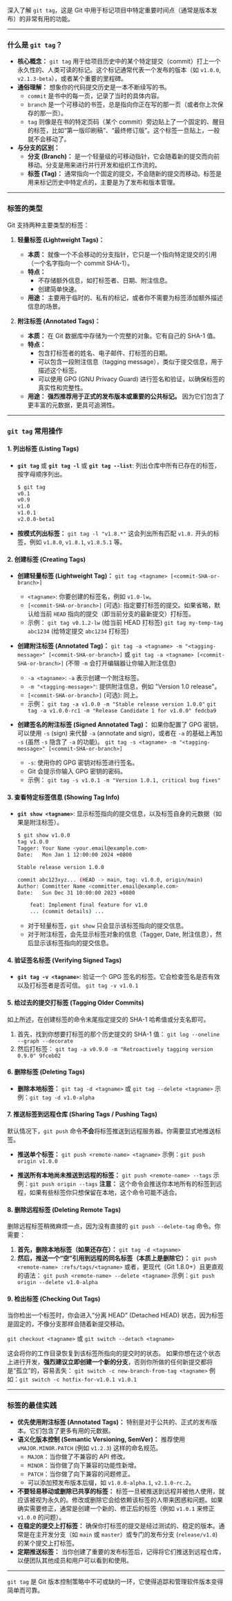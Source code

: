 深入了解 `git tag`，这是 Git 中用于标记项目中特定重要时间点（通常是版本发布）的非常有用的功能。

---

### 什么是 `git tag`？

*   **核心概念：**
    `git tag` 用于给项目历史中的某个特定提交（commit）打上一个永久性的、人类可读的标记。这个标记通常代表一个发布的版本（如 `v1.0.0`, `v2.1.3-beta`），或者某个重要的里程碑。
*   **通俗理解：**
    想象你的代码提交历史是一本不断续写的书。
    *   `commit` 是书中的每一页，记录了当时的具体内容。
    *   `branch` 是一个可移动的书签，总是指向你正在写的那一页（或者你上次保存的那一页）。
    *   `tag` 则像是在书的特定页码（某个 commit）旁边贴上了一个固定的、醒目的标签，比如“第一版印刷稿”、“最终修订版”。这个标签一旦贴上，一般就不会移动了。
*   **与分支的区别：**
    *   **分支 (Branch)：** 是一个轻量级的可移动指针，它会随着新的提交而向前移动。分支是用来进行并行开发和组织工作流的。
    *   **标签 (Tag)：** 通常指向一个固定的提交，不会随新的提交而移动。标签是用来标记历史中特定点的，主要是为了发布和版本管理。

---

### 标签的类型

Git 支持两种主要类型的标签：

1.  **轻量标签 (Lightweight Tags)：**
    *   **本质：** 就像一个不会移动的分支指针，它只是一个指向特定提交的引用（一个名字指向一个 commit SHA-1）。
    *   **特点：**
        *   不存储额外信息，如打标签者、日期、附注信息。
        *   创建简单快速。
    *   **用途：** 主要用于临时的、私有的标记，或者你不需要为标签添加额外描述信息的场景。

2.  **附注标签 (Annotated Tags)：**
    *   **本质：** 在 Git 数据库中存储为一个完整的对象。它有自己的 SHA-1 值。
    *   **特点：**
        *   包含打标签者的姓名、电子邮件、打标签的日期。
        *   可以包含一段附注信息（tagging message），类似于提交信息，用于描述这个标签。
        *   可以使用 GPG (GNU Privacy Guard) 进行签名和验证，以确保标签的真实性和完整性。
    *   **用途：** **强烈推荐用于正式的发布版本或重要的公共标记。** 因为它们包含了更丰富的元数据，更具可追溯性。

---

### `git tag` 常用操作

#### 1. 列出标签 (Listing Tags)

*   **`git tag`** 或 **`git tag -l`** 或 **`git tag --list`**:
    列出仓库中所有已存在的标签，按字母顺序列出。
    ```bash
    $ git tag
    v0.1
    v0.9
    v1.0
    v1.0.1
    v2.0.0-beta1
    ```
*   **按模式列出标签：**
    `git tag -l "v1.8.*"`
    这会列出所有匹配 `v1.8.` 开头的标签，例如 `v1.8.0`, `v1.8.1`, `v1.8.5.1` 等。

#### 2. 创建标签 (Creating Tags)

*   **创建轻量标签 (Lightweight Tag)：**
    `git tag <tagname> [<commit-SHA-or-branch>]`
    *   `<tagname>`: 你要创建的标签名，例如 `v1.0-lw`。
    *   `[<commit-SHA-or-branch>]` (可选): 指定要打标签的提交。如果省略，默认给当前 `HEAD` 指向的提交（即当前分支的最新提交）打标签。
    *   示例：
        `git tag v0.1.2-lw` (给当前 HEAD 打标签)
        `git tag my-temp-tag abc1234` (给特定提交 `abc1234` 打标签)

*   **创建附注标签 (Annotated Tag)：**
    `git tag -a <tagname> -m "<tagging-message>" [<commit-SHA-or-branch>]`
    或
    `git tag -a <tagname> [<commit-SHA-or-branch>]` (不带 `-m` 会打开编辑器让你输入附注信息)
    *   `-a <tagname>`: `-a` 表示创建一个附注标签。
    *   `-m "<tagging-message>"`: 提供附注信息，例如 "Version 1.0 release"。
    *   `[<commit-SHA-or-branch>]` (可选): 同上。
    *   示例：
        `git tag -a v1.0.0 -m "Stable release version 1.0.0"`
        `git tag -a v1.0.0-rc1 -m "Release Candidate 1 for v1.0.0" fedcba9`

*   **创建签名的附注标签 (Signed Annotated Tag)：**
    如果你配置了 GPG 密钥，可以使用 `-s` (sign) 来代替 `-a` (annotate and sign)，或者在 `-a` 的基础上再加 `-s` (虽然 `-s` 隐含了 `-a` 的功能)。
    `git tag -s <tagname> -m "<tagging-message>" [<commit-SHA-or-branch>]`
    *   `-s`: 使用你的 GPG 密钥对标签进行签名。
    *   Git 会提示你输入 GPG 密钥的密码。
    *   示例：
        `git tag -s v1.0.1 -m "Version 1.0.1, critical bug fixes"`

#### 3. 查看特定标签信息 (Showing Tag Info)

*   **`git show <tagname>`**:
    显示标签指向的提交信息，以及标签自身的元数据（如果是附注标签）。
    ```bash
    $ git show v1.0.0
    tag v1.0.0
    Tagger: Your Name <your.email@example.com>
    Date:   Mon Jan 1 12:00:00 2024 +0800

    Stable release version 1.0.0

    commit abc123xyz... (HEAD -> main, tag: v1.0.0, origin/main)
    Author: Committer Name <committer.email@example.com>
    Date:   Sun Dec 31 10:00:00 2023 +0800

        feat: Implement final feature for v1.0
        ... (commit details) ...
    ```
    *   对于轻量标签，`git show` 只会显示该标签指向的提交信息。
    *   对于附注标签，会先显示标签对象的信息（Tagger, Date, 附注信息），然后显示该标签指向的提交信息。

#### 4. 验证签名标签 (Verifying Signed Tags)

*   **`git tag -v <tagname>`**:
    验证一个 GPG 签名的标签。它会检查签名是否有效以及打标签者是否可信。
    `git tag -v v1.0.1`

#### 5. 给过去的提交打标签 (Tagging Older Commits)

如上所述，在创建标签的命令末尾指定提交的 SHA-1 哈希值或分支名即可。

1.  首先，找到你想要打标签的那个历史提交的 SHA-1 值：
    `git log --oneline --graph --decorate`
2.  然后打标签：
    `git tag -a v0.9.0 -m "Retroactively tagging version 0.9.0" 9fceb02`

#### 6. 删除标签 (Deleting Tags)

*   **删除本地标签：**
    `git tag -d <tagname>`
    或
    `git tag --delete <tagname>`
    示例：`git tag -d v1.0-alpha`

#### 7. 推送标签到远程仓库 (Sharing Tags / Pushing Tags)

默认情况下，`git push` 命令**不会**将标签推送到远程服务器。你需要显式地推送标签。

*   **推送单个标签：**
    `git push <remote-name> <tagname>`
    示例：`git push origin v1.0.0`

*   **推送所有本地尚未推送到远程的标签：**
    `git push <remote-name> --tags`
    示例：`git push origin --tags`
    **注意：** 这个命令会推送你本地所有的标签到远程，如果有些标签你只想保留在本地，这个命令可能不适合。

#### 8. 删除远程标签 (Deleting Remote Tags)

删除远程标签稍微麻烦一点，因为没有直接的 `git push --delete-tag` 命令。你需要：

1.  **首先，删除本地标签（如果还存在）：**
    `git tag -d <tagname>`
2.  **然后，推送一个“空”引用到远程的同名标签（本质上是删除它）：**
    `git push <remote-name> :refs/tags/<tagname>`
    或者，更现代（Git 1.8.0+）且更直观的语法：
    `git push <remote-name> --delete <tagname>`
    示例：`git push origin --delete v1.0-alpha`

#### 9. 检出标签 (Checking Out Tags)

当你检出一个标签时，你会进入“分离 HEAD” (Detached HEAD) 状态，因为标签是固定的，不像分支那样会随着新提交移动。

`git checkout <tagname>`
或
`git switch --detach <tagname>`

这会将你的工作目录恢复到该标签所指向的提交时的状态。
如果你想在这个状态上进行开发，**强烈建议立即创建一个新的分支**，否则你所做的任何新提交都将是“孤立”的，容易丢失：
`git switch -c new-branch-from-tag <tagname>`
例如：`git switch -c hotfix-for-v1.0.1 v1.0.1`

---

### 标签的最佳实践

*   **优先使用附注标签 (Annotated Tags)：** 特别是对于公共的、正式的发布版本。它们包含了更多有用的元数据。
*   **语义化版本控制 (Semantic Versioning, SemVer)：**
    推荐使用 `vMAJOR.MINOR.PATCH` (例如 `v1.2.3`) 这样的命名规范。
    *   `MAJOR`：当你做了不兼容的 API 修改。
    *   `MINOR`：当你做了向下兼容的功能性新增。
    *   `PATCH`：当你做了向下兼容的问题修正。
    *   可以添加预发布版本后缀，如 `v1.0.0-alpha.1`, `v2.1.0-rc.2`。
*   **不要轻易移动或删除已共享的标签：** 标签一旦被推送到远程并被他人使用，就应该被视为永久的。修改或删除它会给依赖该标签的人带来困惑和问题。如果确实需要修正，通常是创建一个新的、修正后的标签（例如 `v1.0.1` 来修正 `v1.0.0` 的问题）。
*   **在稳定的提交上打标签：** 确保你打标签的提交是经过测试的、稳定的版本。通常是在主开发分支（如 `main` 或 `master`）或专门的发布分支 (`release/v1.0`) 的某个提交上打标签。
*   **定期推送标签：** 当你创建了重要的发布标签后，记得将它们推送到远程仓库，以便团队其他成员和用户可以看到和使用。

---

`git tag` 是 Git 版本控制策略中不可或缺的一环，它使得追踪和管理软件版本变得简单而可靠。